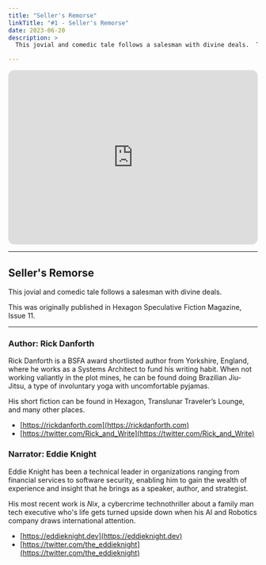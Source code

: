 ```yaml
---
title: "Seller's Remorse"
linkTitle: "#1 - Seller's Remorse"
date: 2023-06-20
description: > 
  This jovial and comedic tale follows a salesman with divine deals.  This was originally published in Hexagon Speculative Fiction Magazine, Issue 11. 

---
```


<iframe style="border-radius:12px" src="https://open.spotify.com/embed/episode/7nVojmIyZyVaqZriWZh5de?utm_source=generator" width="100%" height="352" frameBorder="0" allowfullscreen="" allow="autoplay; clipboard-write; encrypted-media; fullscreen; picture-in-picture" loading="lazy"></iframe>

---

## Seller's Remorse

This jovial and comedic tale follows a salesman with divine deals. 

This was originally published in Hexagon Speculative Fiction Magazine, Issue 11. 

---

### Author: Rick Danforth

Rick Danforth is a BSFA award shortlisted author from Yorkshire, England, where he works as a Systems Architect to fund his writing habit. When not working valiantly in the plot mines, he can be found doing Brazilian Jiu-Jitsu, a type of involuntary yoga with uncomfortable pyjamas.

His short fiction can be found in Hexagon, Translunar Traveler’s Lounge, and many other places.

- ⁠[https://rickdanforth.com⁠](https://rickdanforth.com⁠)
- [https://twitter.com/Rick_and_Write⁠](https://twitter.com/Rick_and_Write⁠)

### Narrator: Eddie Knight

Eddie Knight has been a technical leader in organizations ranging from financial services to software security, enabling him to gain the wealth of experience and insight that he brings as a speaker, author, and strategist.

His most recent work is _Nix_, a cybercrime technothriller about a family man tech executive who's life gets turned upside down when his AI and Robotics company draws international attention.

- [⁠https://eddieknight.dev⁠](⁠https://eddieknight.dev⁠)
- [⁠https://twitter.com/the_eddieknight⁠](⁠https://twitter.com/the_eddieknight⁠) 
